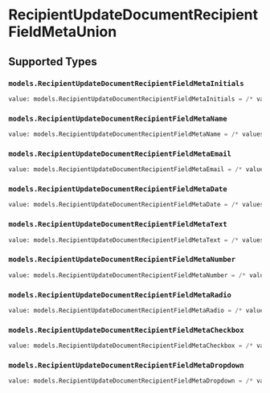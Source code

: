# RecipientUpdateDocumentRecipientFieldMetaUnion


## Supported Types

### `models.RecipientUpdateDocumentRecipientFieldMetaInitials`

```python
value: models.RecipientUpdateDocumentRecipientFieldMetaInitials = /* values here */
```

### `models.RecipientUpdateDocumentRecipientFieldMetaName`

```python
value: models.RecipientUpdateDocumentRecipientFieldMetaName = /* values here */
```

### `models.RecipientUpdateDocumentRecipientFieldMetaEmail`

```python
value: models.RecipientUpdateDocumentRecipientFieldMetaEmail = /* values here */
```

### `models.RecipientUpdateDocumentRecipientFieldMetaDate`

```python
value: models.RecipientUpdateDocumentRecipientFieldMetaDate = /* values here */
```

### `models.RecipientUpdateDocumentRecipientFieldMetaText`

```python
value: models.RecipientUpdateDocumentRecipientFieldMetaText = /* values here */
```

### `models.RecipientUpdateDocumentRecipientFieldMetaNumber`

```python
value: models.RecipientUpdateDocumentRecipientFieldMetaNumber = /* values here */
```

### `models.RecipientUpdateDocumentRecipientFieldMetaRadio`

```python
value: models.RecipientUpdateDocumentRecipientFieldMetaRadio = /* values here */
```

### `models.RecipientUpdateDocumentRecipientFieldMetaCheckbox`

```python
value: models.RecipientUpdateDocumentRecipientFieldMetaCheckbox = /* values here */
```

### `models.RecipientUpdateDocumentRecipientFieldMetaDropdown`

```python
value: models.RecipientUpdateDocumentRecipientFieldMetaDropdown = /* values here */
```

